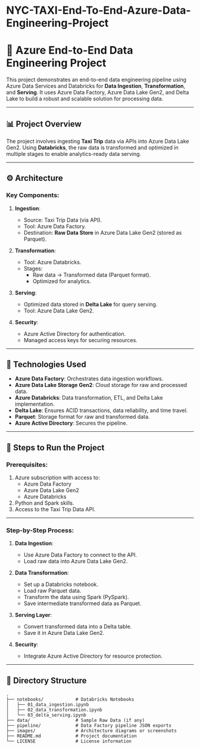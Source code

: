 # NYC-TAXI-End-To-End-Azure-Data-Engineering-Project

# 🚖 Azure End-to-End Data Engineering Project

This project demonstrates an end-to-end data engineering pipeline using Azure Data Services and Databricks for **Data Ingestion**, **Transformation**, and **Serving**. It uses Azure Data Factory, Azure Data Lake Gen2, and Delta Lake to build a robust and scalable solution for processing data.

---

## 📊 **Project Overview**

The project involves ingesting **Taxi Trip** data via APIs into Azure Data Lake Gen2. Using **Databricks**, the raw data is transformed and optimized in multiple stages to enable analytics-ready data serving.

---

## ⚙️ **Architecture**

### Key Components:

1. **Ingestion**:
   - Source: Taxi Trip Data (via API).
   - Tool: Azure Data Factory.
   - Destination: **Raw Data Store** in Azure Data Lake Gen2 (stored as Parquet).

2. **Transformation**:
   - Tool: Azure Databricks.
   - Stages:
     - Raw data → Transformed data (Parquet format).
     - Optimized for analytics.

3. **Serving**:
   - Optimized data stored in **Delta Lake** for query serving.
   - Tool: Azure Data Lake Gen2.

4. **Security**:
   - Azure Active Directory for authentication.
   - Managed access keys for securing resources.

---

## 🚀 **Technologies Used**

- **Azure Data Factory**: Orchestrates data ingestion workflows.
- **Azure Data Lake Storage Gen2**: Cloud storage for raw and processed data.
- **Azure Databricks**: Data transformation, ETL, and Delta Lake implementation.
- **Delta Lake**: Ensures ACID transactions, data reliability, and time travel.
- **Parquet**: Storage format for raw and transformed data.
- **Azure Active Directory**: Secures the pipeline.

---

## 🔧 **Steps to Run the Project**

### Prerequisites:
1. Azure subscription with access to:
   - Azure Data Factory
   - Azure Data Lake Gen2
   - Azure Databricks
2. Python and Spark skills.
3. Access to the Taxi Trip Data API.

---

### Step-by-Step Process:

1. **Data Ingestion**:
   - Use Azure Data Factory to connect to the API.
   - Load raw data into Azure Data Lake Gen2.

2. **Data Transformation**:
   - Set up a Databricks notebook.
   - Load raw Parquet data.
   - Transform the data using Spark (PySpark).
   - Save intermediate transformed data as Parquet.

3. **Serving Layer**:
   - Convert transformed data into a Delta table.
   - Save it in Azure Data Lake Gen2.

4. **Security**:
   - Integrate Azure Active Directory for resource protection.

---

## 📂 **Directory Structure**

```plaintext
.
├── notebooks/            # Databricks Notebooks
│   ├── 01_data_ingestion.ipynb
│   ├── 02_data_transformation.ipynb
│   └── 03_delta_serving.ipynb
├── data/                 # Sample Raw Data (if any)
├── pipeline/             # Data Factory pipeline JSON exports
├── images/               # Architecture diagrams or screenshots
├── README.md             # Project documentation
└── LICENSE               # License information

